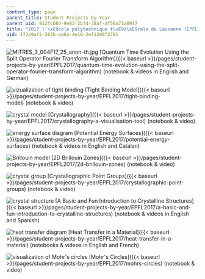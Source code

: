 ```yaml
---
content_type: page
parent_title: Student Projects by Year
parent_uid: 912fc084-9e83-2bfd-38af-df58a71a8917
title: "2017 l'\xC9cole polytechnique f\xE9d\xE9rale de Lausanne (EPFL) Student Projects"
uid: 172a9af2-383b-aa0a-4e10-2ef1208f2781
---
```


![MITRES_3_004F17_25_anon-th.jpg](BASEURL_PLACEHOLDER/resources/mitres_3_004f17_25_anon-th) [Quantum Time Evolution Using the Split Operator Fourier Transform Algorithm]({{< baseurl >}}/pages/student-projects-by-year/EPFL2017/quantum-time-evolution-using-the-split-operator-fourier-transform-algorithm)﻿ (notebook & videos in English and German)

![vizualization of tight binding](BASEURL_PLACEHOLDER/resources/mitres_3_004f17_26_anon-th) [Tight Binding Model]({{< baseurl >}}/pages/student-projects-by-year/EPFL2017/tight-binding-model)﻿ (notebook & video)

![crystal model](BASEURL_PLACEHOLDER/resources/mitres_3_004f17_27_gerva-th) [Crystallography]({{< baseurl >}}/pages/student-projects-by-year/EPFL2017/crystallography-a-visualisation-tool)﻿ (notebook & video)

![energy surface diagram](BASEURL_PLACEHOLDER/resources/mitres_3_004f17_28_moral-th) [Potential Energy Surfaces]({{< baseurl >}}/pages/student-projects-by-year/EPFL2017/potential-energy-surfaces)﻿ (notebook & videos in English and Catalan)

![Brillouin model](BASEURL_PLACEHOLDER/resources/mitres_3_004f17_29_ruza-th) [2D Brillouin Zones]({{< baseurl >}}/pages/student-projects-by-year/EPFL2017/2d-brillouin-zones)﻿ (notebook & video)

![crystal group](BASEURL_PLACEHOLDER/resources/mitres_3_004f17_30_monta-th) [Crystallographic Point Groups]({{< baseurl >}}/pages/student-projects-by-year/EPFL2017/crystallographic-point-groups)﻿ (notebook & video)

![crystal structure](BASEURL_PLACEHOLDER/resources/mitres_3_004f17_31_gonza-th) [A Basic and Fun Introduction to Crystalline Structures]({{< baseurl >}}/pages/student-projects-by-year/EPFL2017/a-basic-and-fun-introduction-to-crystalline-structures)﻿ (notebook & videos in English and Spanish)

![heat transfer diagram](BASEURL_PLACEHOLDER/resources/mitres_3_004f17_32_bingg-th) [Heat Transfer in a Material]({{< baseurl >}}/pages/student-projects-by-year/EPFL2017/heat-transfer-in-a-material)﻿ (notebooks & videos in English and French)

![visualization of Mohr's circles](BASEURL_PLACEHOLDER/resources/mitres_3_004f17_33_burnad-th) [Mohr's Circles]({{< baseurl >}}/pages/student-projects-by-year/EPFL2017/mohrs-circles)﻿ (notebook & video)